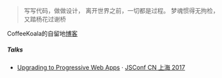 > 写写代码，做做设计，
> 离开世界之前，一切都是过程。
> 梦魂惯得无拘检，又踏杨花过谢桥

CoffeeKoala的自留地[博客](http://coffeekoala.github.io/)





##### Talks

- [Upgrading to Progressive Web Apps][1] · [JSConf CN 上海 2017](http://2017.jsconf.cn/)


[1]: //huangxuan.me/2015/07/09/js-module-7day/
